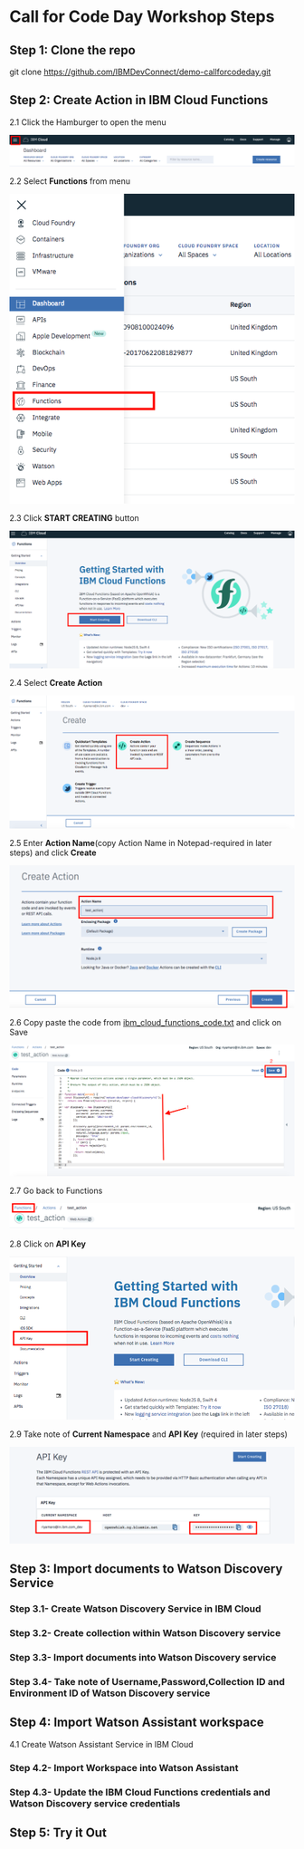 # Call for Code Day Workshop Steps

## Step 1: Clone the repo

git clone https://github.com/IBMDevConnect/demo-callforcodeday.git

## Step 2: Create Action in IBM Cloud Functions

2.1 Click the Hamburger to open the menu

  ![Hamburger](readme-images/1.png)
 
2.2 Select **Functions** from menu

  ![Hamburger2](readme-images/2.png)

2.3 Click **START CREATING** button

  ![Hamburger3](readme-images/3.png)
  
2.4 Select **Create Action**

  ![Hamburger4](readme-images/4.png)

2.5 Enter **Action Name**(copy Action Name in Notepad-required in later steps) and click **Create**

  ![Hamburger5](readme-images/5.png)

2.6 Copy paste the code from [ibm_cloud_functions_code.txt](https://github.com/IBMDevConnect/demo-callforcodeday/blob/master/ibm_cloud_functions_code.txt) and click on Save

![Hamburger6](readme-images/6.png)

2.7 Go back to Functions

  ![Hamburger7](readme-images/7.png)

2.8 Click on **API Key**

  ![Hamburger8](readme-images/8.png)

2.9 Take note of **Current Namespace** and **API Key** (required in later steps)

  ![Hamburger9](readme-images/9.png)

## Step 3: Import documents to Watson Discovery Service

### Step 3.1- Create Watson Discovery Service in IBM Cloud

### Step 3.2- Create collection within Watson Discovery service

### Step 3.3- Import documents into Watson Discovery service

### Step 3.4- Take note of Username,Password,Collection ID and Environment ID of Watson Discovery service

## Step 4: Import Watson Assistant workspace

4.1 Create Watson Assistant Service in IBM Cloud

### Step 4.2- Import Workspace into Watson Assistant

### Step 4.3- Update the IBM Cloud Functions credentials and Watson Discovery service credentials

## Step 5: Try it Out
